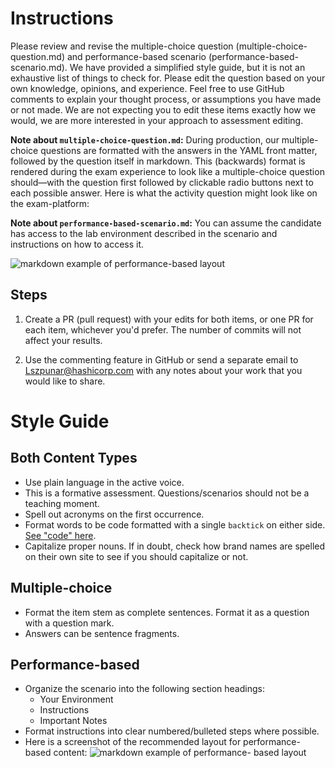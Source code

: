 # Instructions
Please review and revise the multiple-choice question (multiple-choice-question.md) and performance-based scenario (performance-based-scenario.md). We have provided a simplified style guide, but it is not an exhaustive list of things to check for. Please edit the question based on your own knowledge, opinions, and experience. Feel free to use GitHub comments to explain your thought process, or assumptions you have made or not made. We are not expecting you to edit these items exactly how we would, we are more interested in your approach to assessment editing.

**Note about `multiple-choice-question.md`:** During production, our multiple-choice questions are formatted with the answers in the YAML front matter, followed by the question itself in markdown. This (backwards) format is rendered during the exam experience to look like a multiple-choice question should—with the question first followed by clickable radio buttons next to each possible answer. Here is what the activity question might look like on the exam-platform:

**Note about `performance-based-scenario.md`:** You can assume the candidate has access to the lab environment described in the scenario and instructions on how to access it.

![markdown example of performance-based layout](/images/hashicorp-activity-multiple-choice-screenshot.PNG)

## Steps
1. Create a PR (pull request) with your edits for both items, or one PR for each item, whichever you'd prefer. The number of commits will not affect your results.

2. Use the commenting feature in GitHub or send a separate email to Lszpunar@hashicorp.com with any notes about your work that you would like to share.

# Style Guide

## Both Content Types
- Use plain language in the active voice.
- This is a formative assessment. Questions/scenarios should not be a teaching moment.
- Spell out acronyms on the first occurrence.
- Format words to be code formatted with a single `backtick` on either side. [See "code" here](https://www.markdownguide.org/cheat-sheet/).
- Capitalize proper nouns. If in doubt, check how brand names are spelled on their own site to see if you should capitalize or not.

## Multiple-choice
- Format the item stem as complete sentences. Format it as a question with a question mark.
- Answers can be sentence fragments.

## Performance-based
- Organize the scenario into the following section headings:
    - Your Environment
    - Instructions
    - Important Notes
- Format instructions into clear numbered/bulleted steps where possible.
- Here is a screenshot of the recommended layout for performance-based content:
![markdown example of performance- based layout](/images/hashicorp-activity-performance-based-sample.PNG)
